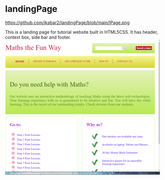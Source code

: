 # landingPage
https://github.com/ikabar2/landingPage/blob/main/lPage.png

This is a landing page for tutorial website built in HTML5CSS. It  has header, context box, side bar and footer.
![Screenshot](screenshot.png)

